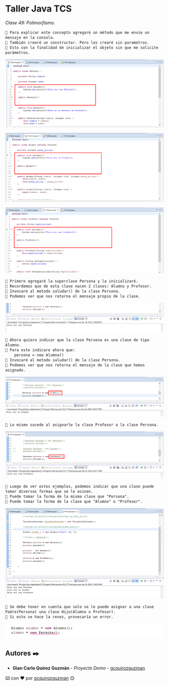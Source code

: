 # Taller Java TCS

_Clase 49: Polimorfismo._

```
📢 Para explicar este concepto agregaré un método que me envie un mensaje en la consola.
📢 También crearé un constructor. Pero los crearé sin parametros.
📢 Esto con la finalidad de inicializar el objeto sin que me solicite parámetros.
```

![Error: imagen no ha sido cargada](https://github.com/gcquirozguzman/java-tcs-202001/blob/Clase-49/imagenes/pagina_49_1.png)

![Error: imagen no ha sido cargada](https://github.com/gcquirozguzman/java-tcs-202001/blob/Clase-49/imagenes/pagina_49_2.png)

![Error: imagen no ha sido cargada](https://github.com/gcquirozguzman/java-tcs-202001/blob/Clase-49/imagenes/pagina_49_3.png)

```
📢 Primero agregaré la superclase Persona y la inicializaré.
📢 Recordemos que de esta clase nacen 2 clases: Alumno y Profesor.
📢 Invocaré al metodo saludar() de la clase Persona.
📢 Podemos ver que nos retorna el mensaje propio de la clase.
```

![Error: imagen no ha sido cargada](https://github.com/gcquirozguzman/java-tcs-202001/blob/Clase-49/imagenes/pagina_49_5.png)

```
📢 Ahora quiero indicar que la clase Persona es una clase de tipo Alumno.
📢 Para esto indicare ahora que:
    persona = new Alumno()
📢 Invocaré al metodo saludar() de la clase Persona.
📢 Podemos ver que nos retorna el mensaje de la clase que hemos asignado.
```

![Error: imagen no ha sido cargada](https://github.com/gcquirozguzman/java-tcs-202001/blob/Clase-49/imagenes/pagina_49_6.png)

```
📢 Lo mismo sucede al asignarle la clase Profesor a la clase Persona.
```

![Error: imagen no ha sido cargada](https://github.com/gcquirozguzman/java-tcs-202001/blob/Clase-49/imagenes/pagina_49_7.png)

```
📢 Luego de ver estos ejemplos, podemos indicar que una clase puede tomar diversas formas que se le asinen.
📢 Puede tomar la forma de la misma clase que "Persona".
📢 Puede tomar la forma de la clase que "Alumno" o "Profesor".
```

![Error: imagen no ha sido cargada](https://github.com/gcquirozguzman/java-tcs-202001/blob/Clase-49/imagenes/pagina_49_4.png)

```
📢 Se debe tener en cuenta que solo se le puede asignar a una clase Padre(Persona) una clase Hijo(Alumno o Profesor).
📢 Si esto se hace la revez, provecaría un error.
```

![Error: imagen no ha sido cargada](https://github.com/gcquirozguzman/java-tcs-202001/blob/Clase-49/imagenes/pagina_49_8.png)

## Autores ✒️

* **Gian Carlo Quiroz Guzmán** - *Proyecto Demo* - [gcquirozguzman](https://github.com/gcquirozguzman)



⌨️ con ❤️ por [gcquirozguzman](https://github.com/gcquirozguzman) 😊
